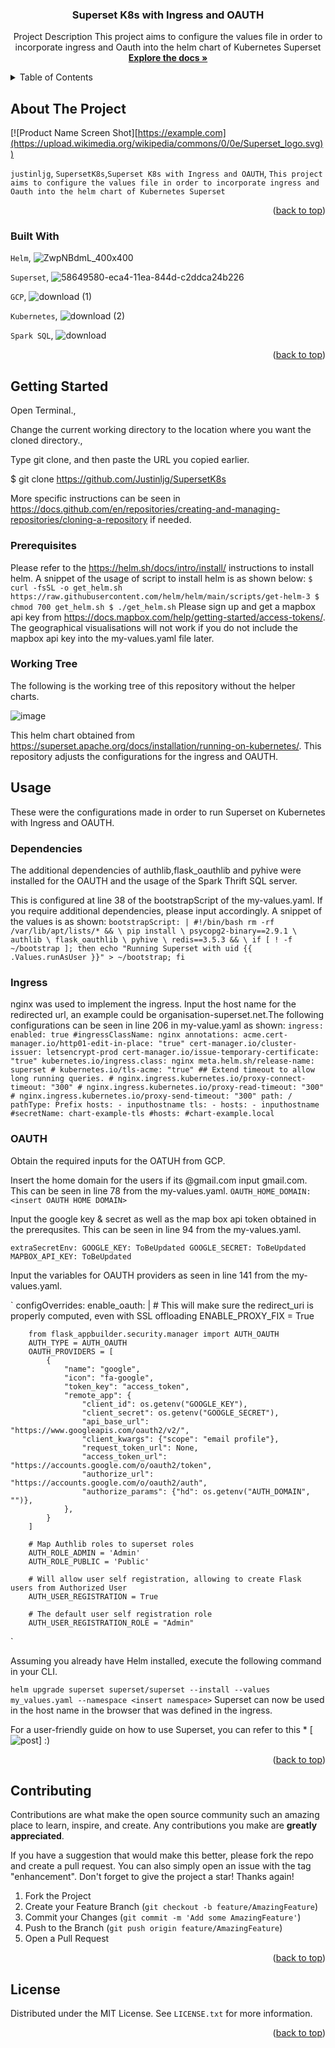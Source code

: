 <!-- Improved compatibility of back to top link: See: https://github.com/othneildrew/Best-README-Template/pull/73 -->
<a name="readme-top"></a>
<!--
*** Thanks for checking out the Best-README-Template. If you have a suggestion
*** that would make this better, please fork the repo and create a pull request
*** or simply open an issue with the tag "enhancement".
*** Don't forget to give the project a star!
*** Thanks again! Now go create something AMAZING! :D
-->

<h3 align="center">Superset K8s with Ingress and OAUTH</h3>

  <p align="center">
    Project Description
    This project aims to configure the values file in order to incorporate ingress and Oauth into the helm chart of Kubernetes Superset
    <br />
    <a href="https://github.com/Justinljg/SupersetK8s/"><strong>Explore the docs »</strong></a>
  </p>
</div>



<!-- TABLE OF CONTENTS -->
<details>
  <summary>Table of Contents</summary>
  <ol>
    <li>
      <a href="#about-the-project">About The Project</a>
      <ul>
        <li><a href="#built-with">Built With</a></li>
      </ul>
    </li>
    <li>
      <a href="#getting-started">Getting Started</a>
      <ul>
        <li><a href="#prerequisites">Prerequisites</a></li>
        <li><a href="#working-tree">Working Tree</a></li>
      </ul>
    </li>
    <li><a href="#Configurations">Usage</a></li>
    <li><a href="#contributing">Contributing</a></li>
    <li><a href="#license">License</a></li>

  </ol>
</details>



<!-- ABOUT THE PROJECT -->
## About The Project

[![Product Name Screen Shot][https://example.com](https://upload.wikimedia.org/wikipedia/commons/0/0e/Superset_logo.svg))

`justinljg`, `SupersetK8s`,`Superset K8s with Ingress and OAUTH`, `This project aims to configure the values file in order to incorporate ingress and Oauth into the helm chart of Kubernetes Superset`

<p align="right">(<a href="#readme-top">back to top</a>)</p>



### Built With
`Helm`,
![ZwpNBdmL_400x400](https://user-images.githubusercontent.com/108221154/211635083-87d06618-1fe3-478b-81e1-b7c561bab612.jpg)

`Superset`,
![58649580-eca4-11ea-844d-c2ddca24b226](https://user-images.githubusercontent.com/108221154/211635281-3db93b64-b8c5-4707-b151-c30d337e1c66.png)

`GCP`,
![download (1)](https://user-images.githubusercontent.com/108221154/211633555-364bde4d-d2a1-4498-858e-a649ff2d9d81.png)

`Kubernetes`,
![download (2)](https://user-images.githubusercontent.com/108221154/211633652-2beab043-7ccb-48bc-83ef-6bd800978d35.png)

`Spark SQL`,
![download](https://user-images.githubusercontent.com/108221154/211633719-ce0c66d1-b35e-4776-80d6-9a7dc4f38d1a.jpeg)


<p align="right">(<a href="#readme-top">back to top</a>)</p>



<!-- GETTING STARTED -->
## Getting Started

Open Terminal.,

Change the current working directory to the location where you want the cloned directory.,

Type git clone, and then paste the URL you copied earlier.

$ git clone https://github.com/Justinljg/SupersetK8s

More specific instructions can be seen in https://docs.github.com/en/repositories/creating-and-managing-repositories/cloning-a-repository if needed.

### Prerequisites

Please refer to the https://helm.sh/docs/intro/install/ instructions to install helm.
A snippet of the usage of script to install helm is as shown below:
`
$ curl -fsSL -o get_helm.sh https://raw.githubusercontent.com/helm/helm/main/scripts/get-helm-3
$ chmod 700 get_helm.sh
$ ./get_helm.sh
`
Please sign up and get a mapbox api key from https://docs.mapbox.com/help/getting-started/access-tokens/. The geographical visualisations will not work if you do not include the mapbox api key into the my-values.yaml file later.

### Working Tree

The following is the working tree of this repository without the helper charts.

![image](https://user-images.githubusercontent.com/108221154/211634970-5ac57bc0-8bf1-4571-a6f9-e5b6055de51f.png)

This helm chart obtained from https://superset.apache.org/docs/installation/running-on-kubernetes/. This repository adjusts the configurations for the ingress and OAUTH.

<!-- USAGE EXAMPLES -->
## Usage
These were the configurations made in order to run Superset on Kubernetes with Ingress and OAUTH.

### Dependencies
The additional dependencies of authlib,flask_oauthlib and pyhive were installed for the OAUTH and the usage of the Spark Thrift SQL server.

This is configured at line 38 of the bootstrapScript of the my-values.yaml. If you require additional dependencies, please input accordingly. A snippet of the values is as shown:
`
    bootstrapScript: |
      #!/bin/bash
      rm -rf /var/lib/apt/lists/* && \
      pip install \
        psycopg2-binary==2.9.1 \
        authlib \
        flask_oauthlib \
        pyhive \
        redis==3.5.3 && \
      if [ ! -f ~/bootstrap ]; then echo "Running Superset with uid {{ .Values.runAsUser }}" > ~/bootstrap; fi
`
### Ingress
nginx was used to implement the ingress. Input the host name for the redirected url, an example could be organisation-superset.net.The following configurations can be seen in line 206 in my-value.yaml as shown:
`
      ingress:
        enabled: true
        #ingressClassName: nginx
        annotations:
          acme.cert-manager.io/http01-edit-in-place: "true"
          cert-manager.io/cluster-issuer: letsencrypt-prod
          cert-manager.io/issue-temporary-certificate: "true"
          kubernetes.io/ingress.class: nginx
          meta.helm.sh/release-name: superset
          # kubernetes.io/tls-acme: "true"
          ## Extend timeout to allow long running queries.
          # nginx.ingress.kubernetes.io/proxy-connect-timeout: "300"
          # nginx.ingress.kubernetes.io/proxy-read-timeout: "300"
          # nginx.ingress.kubernetes.io/proxy-send-timeout: "300"
        path: /
        pathType: Prefix
        hosts:
          - inputhostname
        tls:
        - hosts:
            - inputhostname
        #secretName: chart-example-tls
        #hosts:
        #chart-example.local
`
### OAUTH
Obtain the required inputs for the OATUH from GCP. 

Insert the home domain for the users if its @gmail.com input gmail.com. This can be seen in line 78 from the my-values.yaml.
`
OAUTH_HOME_DOMAIN: <insert OAUTH HOME DOMAIN>
`

Input the google key & secret as well as the map box api token obtained in the prerequsites. This can be seen in line 94 from the my-values.yaml.

`
    extraSecretEnv:
      GOOGLE_KEY: ToBeUpdated
      GOOGLE_SECRET: ToBeUpdated
      MAPBOX_API_KEY: ToBeUpdated
`

Input the variables for OAUTH providers as seen in line 141 from the my-values.yaml.

`
    configOverrides:
      enable_oauth: |
        # This will make sure the redirect_uri is properly computed, even with SSL offloading
        ENABLE_PROXY_FIX = True

        from flask_appbuilder.security.manager import AUTH_OAUTH
        AUTH_TYPE = AUTH_OAUTH
        OAUTH_PROVIDERS = [
            {
                "name": "google",
                "icon": "fa-google",
                "token_key": "access_token",
                "remote_app": {
                    "client_id": os.getenv("GOOGLE_KEY"),
                    "client_secret": os.getenv("GOOGLE_SECRET"),
                    "api_base_url": "https://www.googleapis.com/oauth2/v2/",
                    "client_kwargs": {"scope": "email profile"},
                    "request_token_url": None,
                    "access_token_url": "https://accounts.google.com/o/oauth2/token",
                    "authorize_url": "https://accounts.google.com/o/oauth2/auth",
                    "authorize_params": {"hd": os.getenv("AUTH_DOMAIN", "")},
                },
            }
        ]

        # Map Authlib roles to superset roles
        AUTH_ROLE_ADMIN = 'Admin'
        AUTH_ROLE_PUBLIC = 'Public'

        # Will allow user self registration, allowing to create Flask users from Authorized User
        AUTH_USER_REGISTRATION = True

        # The default user self registration role
        AUTH_USER_REGISTRATION_ROLE = "Admin"
`

Assuming you already have Helm installed, execute the following command in your CLI.

`
helm upgrade superset superset/superset --install --values my_values.yaml --namespace <insert namespace>
`
Superset can now be used in the host name in the browser that was defined in the ingress.

For a user-friendly guide on how to use Superset, you can refer to this * [![post][post-url]] :)
<p align="right">(<a href="#readme-top">back to top</a>)</p>

<!-- CONTRIBUTING -->
## Contributing

Contributions are what make the open source community such an amazing place to learn, inspire, and create. Any contributions you make are **greatly appreciated**.

If you have a suggestion that would make this better, please fork the repo and create a pull request. You can also simply open an issue with the tag "enhancement".
Don't forget to give the project a star! Thanks again!

1. Fork the Project
2. Create your Feature Branch (`git checkout -b feature/AmazingFeature`)
3. Commit your Changes (`git commit -m 'Add some AmazingFeature'`)
4. Push to the Branch (`git push origin feature/AmazingFeature`)
5. Open a Pull Request

<p align="right">(<a href="#readme-top">back to top</a>)</p>



<!-- LICENSE -->
## License

Distributed under the MIT License. See `LICENSE.txt` for more information.

<p align="right">(<a href="#readme-top">back to top</a>)</p>



<!-- MARKDOWN LINKS & IMAGES -->
<!-- https://www.markdownguide.org/basic-syntax/#reference-style-links -->
[post-url]: https://epoch.aisingapore.org/2023/01/apache-superset-an-open-source-visualization-tool/
[Helm-url]: https://helm.sh/
[Superset.js]: https://upload.wikimedia.org/wikipedia/commons/0/0e/Superset_logo.svg
[Superset-url]: https://superset.apache.org/
[GCP.js]: https://miro.medium.com/max/640/1*COzjCLTX2liPee-1JYsf_w.webp
[GoogleCloud-url]: https://cloud.google.com/free?utm_source=google&utm_medium=cpc&utm_campaign=japac-SG-all-en-dr-bkws-all-all-trial-e-dr-1009882&utm_content=text-ad-none-none-DEV_c-CRE_602258786551-ADGP_Hybrid%20%7C%20BKWS%20-%20EXA%20%7C%20Txt%20~%20GCP%20~%20General_%20Core%20Brand-KWID_43700071544383224-kwd-87853815-userloc_9062509&utm_term=KW_gcp-ST_gcp&gclid=Cj0KCQiAtvSdBhD0ARIsAPf8oNnkoVQxgOIh7OT44dUa-e5ffPvNLuuDMqcSIO87fvKGmBfgQHktTLkaAqLEEALw_wcB&gclsrc=aw.ds
[SparkThriftServer.js]: https://upload.wikimedia.org/wikipedia/commons/thumb/f/f3/Apache_Spark_logo.svg/250px-Apache_Spark_logo.svg.png
[Spark-url]: https://spark.apache.org/
